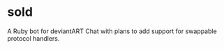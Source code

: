 sold
====

A Ruby bot for deviantART Chat with plans to add support for swappable protocol handlers.